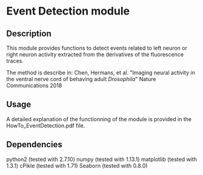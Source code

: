 Event Detection module
=================

Description
-----------
This module provides functions to detect events related to left neuron or right neuron activity extracted from the derivatives of the fluorescence traces. 

The method is describe in:
Chen, Hermans, et al.
"Imaging neural activity in the ventral nerve cord of behaving adult *Drosophila*"
Nature Communications 2018

Usage
-----
A detailed explanation of the functionning of the module is provided in the HowTo_EventDetection.pdf file.

Dependencies
------------
python2     (tested with 2.7.10)
numpy       (tested with 1.13.1)
matplotlib  (tested with 1.3.1)
cPikle      (tested with 1.71)
Seaborn     (tested with 0.8.0)

